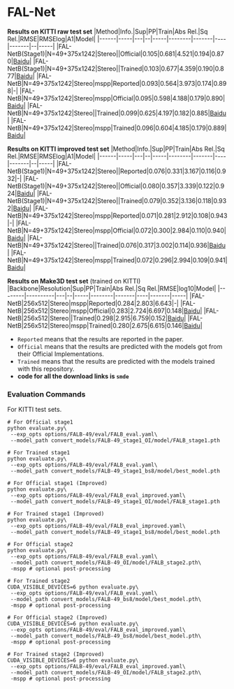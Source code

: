 # FAL-Net
**Results on KITTI raw test set**
|Method|Info.|Sup|PP|Train|Abs Rel.|Sq Rel.|RMSE|RMSElog|A1|Model|
|------|-----|---|--|-----|--------|-------|----|-------|--|-----|
|FAL-NetB(Stage1)|N=49+375x1242|Stereo||Official|0.105|0.681|4.521|0.194|0.870|[Baidu](https://pan.baidu.com/s/1g2aGl5Gp5G9cwrq_PCKalQ)|
|FAL-NetB(Stage1)|N=49+375x1242|Stereo||Trained|0.103|0.677|4.359|0.190|0.877|[Baidu](https://pan.baidu.com/s/17-4D_Lx-HHlRP2MWF5IlqQ)|
|FAL-NetB|N=49+375x1242|Stereo|mspp|Reported|0.093|0.564|3.973|0.174|0.898|-|
|FAL-NetB|N=49+375x1242|Stereo|mspp|Official|0.095|0.598|4.188|0.179|0.890|[Baidu](https://pan.baidu.com/s/1kN7hLqd0_c2yzufsOLypEA)|
|FAL-NetB|N=49+375x1242|Stereo||Trained|0.099|0.625|4.197|0.182|0.885|[Baidu](https://pan.baidu.com/s/1PhUJ_4s0nm41a49viZRczg)|
|FAL-NetB|N=49+375x1242|Stereo|mspp|Trained|0.096|0.604|4.185|0.179|0.889|[Baidu](https://pan.baidu.com/s/1PhUJ_4s0nm41a49viZRczg)|

**Results on KITTI improved test set**
|Method|Info.|Sup|PP|Train|Abs Rel.|Sq Rel.|RMSE|RMSElog|A1|Model|
|------|-----|---|--|-----|--------|-------|----|-------|--|-----|
|FAL-NetB(Stage1)|N=49+375x1242|Stereo||Reported|0.076|0.331|3.167|0.116|0.932|-|
|FAL-NetB(Stage1)|N=49+375x1242|Stereo||Official|0.080|0.357|3.339|0.122|0.924|[Baidu](https://pan.baidu.com/s/1g2aGl5Gp5G9cwrq_PCKalQ)|
|FAL-NetB(Stage1)|N=49+375x1242|Stereo||Trained|0.079|0.352|3.136|0.118|0.932|[Baidu](https://pan.baidu.com/s/17-4D_Lx-HHlRP2MWF5IlqQ)|
|FAL-NetB|N=49+375x1242|Stereo|mspp|Reported|0.071|0.281|2.912|0.108|0.943|-|
|FAL-NetB|N=49+375x1242|Stereo|mspp|Official|0.072|0.300|2.984|0.110|0.940|[Baidu](https://pan.baidu.com/s/1kN7hLqd0_c2yzufsOLypEA)|
|FAL-NetB|N=49+375x1242|Stereo||Trained|0.076|0.317|3.002|0.114|0.936|[Baidu](https://pan.baidu.com/s/1PhUJ_4s0nm41a49viZRczg)|
|FAL-NetB|N=49+375x1242|Stereo|mspp|Trained|0.072|0.296|2.994|0.109|0.941|[Baidu](https://pan.baidu.com/s/1PhUJ_4s0nm41a49viZRczg)|

**Results on Make3D test set** (trained on KITTI)
|Backbone|Resolution|Sup|PP|Train|Abs Rel.|Sq Rel.|RMSE|log10|Model|
|--------|----------|---|--|-----|--------|-------|----|-------|-----|
|FAL-NetB|256x512|Stereo|mspp|Reported|0.284|2.803|6.643|-|
|FAL-NetB|256x512|Stereo|mspp|Official|0.283|2.724|6.697|0.148|[Baidu](https://pan.baidu.com/s/1kN7hLqd0_c2yzufsOLypEA)|
|FAL-NetB|256x512|Stereo||Trained|0.298|2.915|6.759|0.152|[Baidu](https://pan.baidu.com/s/1PhUJ_4s0nm41a49viZRczg)|
|FAL-NetB|256x512|Stereo|mspp|Trained|0.280|2.675|6.615|0.146|[Baidu](https://pan.baidu.com/s/1PhUJ_4s0nm41a49viZRczg)|

* `Reported` means that the results are reported in the paper.
* `Official` means that the results are predicted with the models got from their Official Implementations.
* `Trained` means that the results are predicted with the models trained with this repository.
* **code for all the download links is `smde`**

### Evaluation Commands
For KITTI test sets.
```
# For Official stage1
python evaluate.py\
 --exp_opts options/FALB-49/eval/FALB_eval.yaml\
 --model_path convert_models/FALB-49_stage1_OI/model/FALB_stage1.pth

# For Trained stage1
python evaluate.py\
 --exp_opts options/FALB-49/eval/FALB_eval.yaml\
 --model_path convert_models/FALB-49_stage1_bs8/model/best_model.pth

# For Official stage1 (Improved)
python evaluate.py\
 --exp_opts options/FALB-49/eval/FALB_eval_improved.yaml\
 --model_path convert_models/FALB-49_stage1_OI/model/FALB_stage1.pth

# For Trained stage1 (Improved)
python evaluate.py\
 --exp_opts options/FALB-49/eval/FALB_eval_improved.yaml\
 --model_path convert_models/FALB-49_stage1_bs8/model/best_model.pth

# For Official stage2
python evaluate.py\
 --exp_opts options/FALB-49/eval/FALB_eval.yaml\
 --model_path convert_models/FALB-49_OI/model/FALB_stage2.pth\
 -mspp # optional post-processing

# For Trained stage2
CUDA_VISIBLE_DEVICES=6 python evaluate.py\
 --exp_opts options/FALB-49/eval/FALB_eval.yaml\
 --model_path convert_models/FALB-49_bs8/model/best_model.pth\
 -mspp # optional post-processing

# For Official stage2 (Improved)
CUDA_VISIBLE_DEVICES=6 python evaluate.py\
 --exp_opts options/FALB-49/eval/FALB_eval_improved.yaml\
 --model_path convert_models/FALB-49_bs8/model/best_model.pth\
 -mspp # optional post-processing

# For Trained stage2 (Improved)
CUDA_VISIBLE_DEVICES=6 python evaluate.py\
 --exp_opts options/FALB-49/eval/FALB_eval_improved.yaml\
 --model_path convert_models/FALB-49_OI/model/FALB_stage2.pth\
 -mspp # optional post-processing
```
